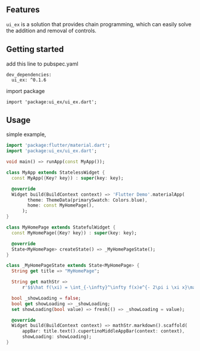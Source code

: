 <!-- 
This README describes the package. If you publish this package to pub.dev,
this README's contents appear on the landing page for your package.

For information about how to write a good package README, see the guide for
[writing package pages](https://dart.dev/guides/libraries/writing-package-pages). 

For general information about developing packages, see the Dart guide for
[creating packages](https://dart.dev/guides/libraries/create-library-packages)
and the Flutter guide for
[developing packages and plugins](https://flutter.dev/developing-packages). 
-->

## Features

`ui_ex` is a solution that provides chain programming, which can easily solve the addition and removal of controls.

## Getting started

add this line to pubspec.yaml
```
dev_dependencies:
  ui_ex: ^0.1.6

```

import package

```
import 'package:ui_ex/ui_ex.dart';
```

## Usage
simple example,

```dart
import 'package:flutter/material.dart';
import 'package:ui_ex/ui_ex.dart';

void main() => runApp(const MyApp());

class MyApp extends StatelessWidget {
  const MyApp({Key? key}) : super(key: key);

  @override
  Widget build(BuildContext context) => 'Flutter Demo'.materialApp(
        theme: ThemeData(primarySwatch: Colors.blue),
        home: const MyHomePage(),
      );
}

class MyHomePage extends StatefulWidget {
  const MyHomePage({Key? key}) : super(key: key);

  @override
  State<MyHomePage> createState() => _MyHomePageState();
}

class _MyHomePageState extends State<MyHomePage> {
  String get title => "MyHomePage";

  String get mathStr =>
      r'$$\hat f(\xi) = \int_{-\infty}^\infty f(x)e^{- 2\pi i \xi x}\mathrm{d}x$$';

  bool _showLoading = false;
  bool get showLoading => _showLoading;
  set showLoading(bool value) => fresh(() => _showLoading = value);

  @override
  Widget build(BuildContext context) => mathStr.markdown().scaffold(
      appBar: title.text().cupertinoMiddleAppBar(context: context),
      showLoading: showLoading);
}

```

<!-- ## Additional information -->

